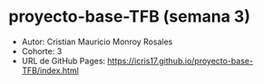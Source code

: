 # proyecto-base-TFB (semana 3)

- Autor: Cristian Mauricio Monroy Rosales
- Cohorte: 3
- URL de GitHub Pages: https://icris17.github.io/proyecto-base-TFB/index.html
